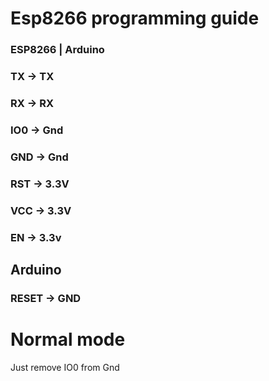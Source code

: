 # Esp8266 programming guide

### ESP8266 | Arduino
### TX -> TX
### RX -> RX

### IO0 -> Gnd
### GND -> Gnd

### RST -> 3.3V
### VCC -> 3.3V
### EN -> 3.3v

## Arduino
### RESET -> GND

# Normal mode
Just remove IO0 from Gnd
